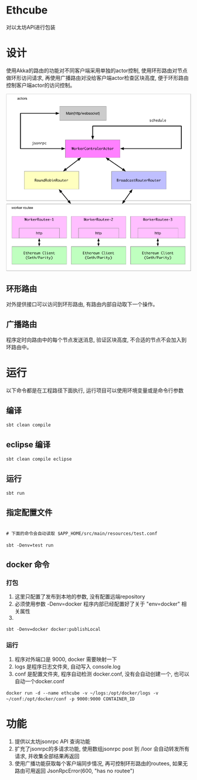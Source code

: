 # Ethcube 

对以太坊API进行包装

# 设计

使用Akka的路由的功能对不同客户端采用单独的actor控制, 使用环形路由对节点做环形访问请求, 再使用广播路由对没给客户端actor检查区块高度, 便于环形路由控制客户端actor的访问控制。

<img src="./docs/ethcube.png"/>

## 环形路由

对外提供接口可以访问到环形路由, 有路由内部自动取下一个操作。

## 广播路由

程序定时向路由中的每个节点发送消息, 验证区块高度, 不合适的节点不会加入到环路由中。


# 运行

以下命令都是在工程路径下面执行, 运行项目可以使用环境变量或是命令行参数


## 编译

```
sbt clean compile
```

## eclipse 编译

```
sbt clean compile eclipse
```

## 运行

```
sbt run
```

## 指定配置文件

```

# 下面的命令会自动读取 $APP_HOME/src/main/resources/test.conf

sbt -Denv=test run

```

## docker 命令

### 打包

1. 这里只配置了发布到本地的参数, 没有配置远端repository
2. 必须使用参数 -Denv=docker 程序内部已经配置好了关于 "env=docker" 相关属性
3. 

```
sbt -Denv=docker docker:publishLocal
```

### 运行

1. 程序对外端口是 9000, docker 需要映射一下
2. logs 是程序日志文件夹, 自动写入 console.log
3. conf 是配置文件夹, 程序自动检测 docker.conf, 没有会自动创建一个, 也可以自动一个docker.conf

```
docker run -d --name ethcube -v ~/logs:/opt/docker/logs -v ~/conf:/opt/docker/conf -p 9000:9000 CONTAINER_ID
```



# 功能

1. 提供以太坊jsonrpc API 查询功能
2. 扩充了jsonrpc的多请求功能, 使用数组jsonrpc post 到 /loor 会自动转发所有请求, 并收集全部结果再返回
3. 使用广播功能获取每个客户端同步情况, 再可控制环形路由的routees, 如果无路由可用返回 JsonRpcError(600, "has no routee")


